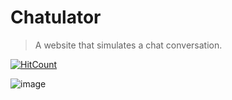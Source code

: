 # Chatulator
> A website that simulates a chat conversation.

[![HitCount](http://hits.dwyl.io/0x48piraj/chatulator.svg)](http://hits.dwyl.io/0x48piraj/chatulator)


![image](https://user-images.githubusercontent.com/5800726/34204736-cfe10106-e5a5-11e7-9c59-5ccf58e4965b.png)
